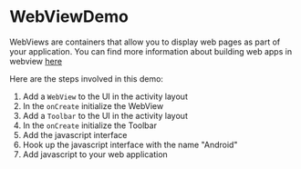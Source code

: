 # WebViewDemo

WebViews are containers that allow you to display web pages as part of your application. You can find more information about building web apps in webview [here](https://developer.android.com/guide/webapps/webview.html)

Here are the steps involved in this demo:
1. Add a `WebView` to the UI in the activity layout
2. In the `onCreate` initialize the WebView
3. Add a `Toolbar` to the UI in the activity layout
4. In the `onCreate` initialize the Toolbar
5. Add the javascript interface
6. Hook up the javascript interface with the name "Android"
7. Add javascript to your web application
